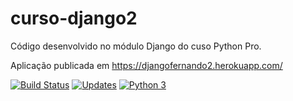 # curso-django2
Código desenvolvido no módulo Django do cuso Python Pro.

Aplicação publicada em https://djangofernando2.herokuapp.com/

[![Build Status](https://www.travis-ci.com/luizfernandoliveira/curso-django2.svg?branch=main)](https://www.travis-ci.com/luizfernandoliveira/curso-django2)
[![Updates](https://pyup.io/repos/github/luizfernandoliveira/curso-django2/shield.svg)](https://pyup.io/repos/github/luizfernandoliveira/curso-django2/)
[![Python 3](https://pyup.io/repos/github/luizfernandoliveira/curso-django2/python-3-shield.svg)](https://pyup.io/repos/github/luizfernandoliveira/curso-django2/)
